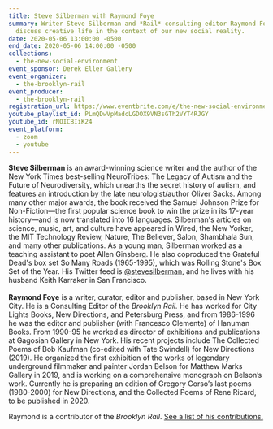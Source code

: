 ```yaml
---
title: Steve Silberman with Raymond Foye
summary: Writer Steve Silberman and *Rail* consulting editor Raymond Foye
  discuss creative life in the context of our new social reality.
date: 2020-05-06 13:00:00 -0500
end_date: 2020-05-06 14:00:00 -0500
collections:
  - the-new-social-environment
event_sponsor: Derek Eller Gallery
event_organizer:
  - the-brooklyn-rail
event_producer:
  - the-brooklyn-rail
registration_url: https://www.eventbrite.com/e/the-new-social-environment-36-nancy-shaver-sterrett-smith-max-goldfarb-tickets-103921162996
youtube_playlist_id: PLmQDwVpMadcLGDOX9VN3sGTh2VYT4RJGY
youtube_id: rNOICBIiK24
event_platform:
  - zoom
  - youtube
---
```

**Steve Silberman** is an award-winning science writer and the author of the New York Times best-selling NeuroTribes: The Legacy of Autism and the Future of Neurodiversity, which unearths the secret history of autism, and features an introduction by the late neurologist/author Oliver Sacks. Among many other major awards, the book received the Samuel Johnson Prize for Non-Fiction—the first popular science book to win the prize in its 17-year history—and is now translated into 16 languages. Silberman's articles on science, music, art, and culture have appeared in Wired, the New Yorker, the MIT Technology Review, Nature, The Believer, Salon, Shambhala Sun, and many other publications. As a young man, Silberman worked as a teaching assistant to poet Allen Ginsberg. He also coproduced the Grateful Dead's box set So Many Roads (1965-1995), which was Rolling Stone's Box Set of the Year. His Twitter feed is [@stevesilberman](https://twitter.com/stevesilberman), and he lives with his husband Keith Karraker in San Francisco.\
\
**Raymond Foye** is a writer, curator, editor and publisher, based in New York City. He is a Consulting Editor of the *Brooklyn Rail.* He has worked for City Lights Books, New Directions, and Petersburg Press, and from 1986-1996 he was the editor and publisher (with Francesco Clemente) of Hanuman Books. From 1990-95 he worked as director of exhibitions and publications at Gagosian Gallery in New York. His recent projects include The Collected Poems of Bob Kaufman (co-edited with Tate Swindell) for New Directions (2019). He organized the first exhibition of the works of legendary underground filmmaker and painter Jordan Belson for Matthew Marks Gallery in 2019, and is working on a comprehensive monograph on Belson’s work. Currently he is preparing an edition of Gregory Corso’s last poems (1980-2000) for New Directions, and the Collected Poems of Rene Ricard, to be published in 2020.

Raymond is a contributor of the *Brooklyn Rail*. [See a list of his contributions.](https://brooklynrail.org/contributor/raymond-foye)